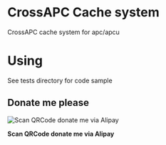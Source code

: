 # CrossAPC  Cache system

CrossAPC cache system for apc/apcu

# Using

See tests directory for code sample


## Donate me please

![Scan QRCode donate me via Alipay](https://www.netroby.com/assets/images/alipayme.jpg)

**Scan QRCode donate me via Alipay**
